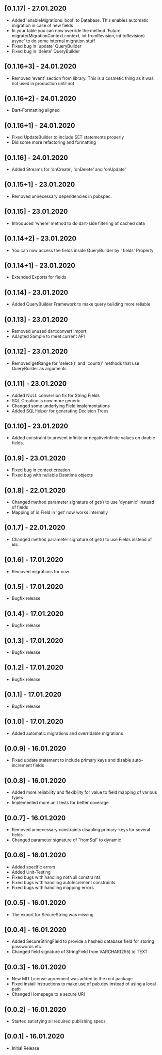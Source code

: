## [0.1.17] - 27.01.2020

* Added 'enableMigrations: bool' to Database. This enables automatic migration in case of new fields
* In your table you can now override the method 'Future<void> migrate(MigrationContext context, int fromRevision, int toRevision) async' to do some internal migration stuff
* Fixed bug in 'update' QueryBuilder
* Fixed bug in 'delete' QueryBuilder

## [0.1.16+3] - 24.01.2020

* Removed 'event' section from library. This is a cosmetic thing as it was not used in production until not

## [0.1.16+2] - 24.01.2020

* Dart-Formatting aligned

## [0.1.16+1] - 24.01.2020

* Fixed UpdateBuilder to include SET statements properly
* Did some more refactoring and formatting

## [0.1.16] - 24.01.2020

* Added Streams for 'onCreate', 'onDelete' and 'onUpdate'

## [0.1.15+1] - 23.01.2020

* Removed unnecessary dependencies in pubspec.

## [0.1.15] - 23.01.2020

* Introduced 'where' method to do dart-side filtering of cached data

## [0.1.14+2] - 23.01.2020

* You can now access the fields inside QueryBuilder by '.fields' Property

## [0.1.14+1] - 23.01.2020

* Extended Exports for fields 

## [0.1.14] - 23.01.2020

* Added QueryBuilder Framework to make query building more reliable

## [0.1.13] - 23.01.2020

* Removed unused dart:convert import
* Adapted Sample to meet current API

## [0.1.12] - 23.01.2020

* Removed getRange for 'select()' and 'count()' methods that use QueryBuilder as arguments

## [0.1.11] - 23.01.2020

* Added NULL conversion fix for String Fields
* SQL Creation is now more generic
* Changed some underlying Field implementations
* Added SQLHelper for generating Decision Trees

## [0.1.10] - 23.01.2020

* Added constraint to prevent infinite or negativeInfinite values on double fields.

## [0.1.9] - 23.01.2020

* Fixed bug in context creation
* Fixed bug with nullable Datetime objects

## [0.1.8] - 22.01.2020

* Changed method parameter signature of get() to use 'dynamic' instead of fields
* Mapping of id Field in 'get' now works internally

## [0.1.7] - 22.01.2020

* Changed method parameter signature of get() to use Fields instead of ids.

## [0.1.6] - 17.01.2020

* Removed migrations for now

## [0.1.5] - 17.01.2020

* Bugfix release

## [0.1.4] - 17.01.2020

* Bugfix release

## [0.1.3] - 17.01.2020

* Bugfix release

## [0.1.2] - 17.01.2020

* Bugfix release

## [0.1.1] - 17.01.2020

* Bugfix release

## [0.1.0] - 17.01.2020

* Added automatic migrations and overridable migrations

## [0.0.9] - 16.01.2020

* Fixed update statement to include primary keys and disable auto-increment fields

## [0.0.8] - 16.01.2020

* Added more reliability and flexibility for value to field mapping of various types
* Implemented more unit tests for better coverage

## [0.0.7] - 16.01.2020

* Removed unnecessary constraints disabling primary-keys for several fields
* Changed parameter signature of "fromSql" to dynamic

## [0.0.6] - 16.01.2020

* Added specific errors
* Added Unit-Testing
* Fixed bugs with handling notNull constraints
* Fixed bugs with handling autoIncrement constraints
* Fixed bugs with handling mapping errors

## [0.0.5] - 16.01.2020

* The export for SecureString was missing

## [0.0.4] - 16.01.2020

* Added SecureStringField to provide a hashed database field for storing passwords etc.
* Changed field signature of StringField from VARCHAR(255) to TEXT

## [0.0.3] - 16.01.2020

* New MIT License agreement was added to the root package
* Fixed install instructions to make use of pub.dev instead of using a local path 
* Changed Homepage to a secure URI

## [0.0.2] - 16.01.2020

* Started satisfying all required publishing specs

## [0.0.1] - 16.01.2020

* Initial Release

